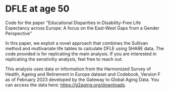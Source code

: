 # DFLE at age 50

Code for the paper "Educational Disparities in Disability-Free Life Expectancy across Europe: A focus on the East-West Gaps from a Gender Perspective"

In this paper, we exploit a novel approach that combines the Sullivan method and multivariate life tables to calculate DFLE using SHARE data. The code provided is for replicating the main analysis. If you are interested in replicating the senstivitiy analysis, feel free to reach out.

This analysis uses data or information from the Harmonized Survey of Health, Ageing and Retirement in Europe dataset and Codebook, Version F as of February 2023 developed by the Gateway to Global Aging Data. You can access the data here: https://g2aging.org/downloads. 
